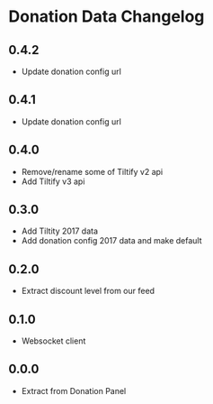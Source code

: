 # Donation Data Changelog

## 0.4.2

- Update donation config url

## 0.4.1

- Update donation config url

## 0.4.0

- Remove/rename some of Tiltify v2 api
- Add Tiltify v3 api

## 0.3.0

- Add Tiltity 2017 data
- Add donation config 2017 data and make default

## 0.2.0

- Extract discount level from our feed

## 0.1.0

- Websocket client

## 0.0.0

- Extract from Donation Panel
